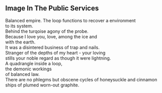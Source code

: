 Image In The Public Services
----------------------------
Balanced empire. The loop functions to recover a environment  
to its system.  
Behind the turqoise agony of the probe.  
Because I love you, love, among the ice and  
with the earth.  
It was a disintered business of trap and nails.  
Stranger of the depths of my heart - your loving  
stills your noble regard as though it were lightning.  
A quadrangle inside a loop,  
the demonic workings  
of balanced law.  
There are no phlegms but obscene cycles of honeysuckle and cinnamon  
ships of plumed worn-out graphite.  
